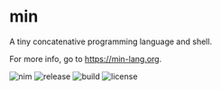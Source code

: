 min
=====

A tiny concatenative programming language and shell.

For more info, go to <https://min-lang.org>.

![nim](https://img.shields.io/badge/nim-powered-yellow.svg?link=https://nim-lang-org)
![release](https://img.shields.io/github/release/h3rald/min/all.svg)
![build](https://img.shields.io/travis/h3rald/min.svg)
![license](https://img.shields.io/github/license/h3rald/min.svg)
